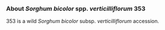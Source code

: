 ### About *Sorghum bicolor* spp. *verticilliflorum* 353
353 is a wild *Sorghum bicolor* subsp. *verticilliflorum* accession.
